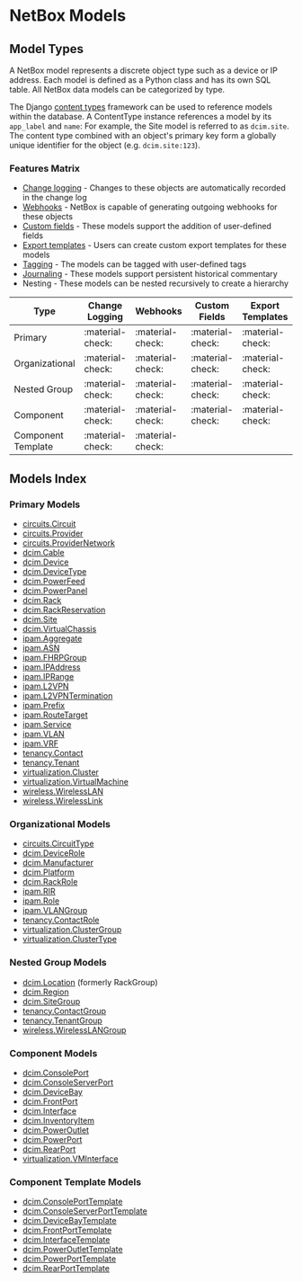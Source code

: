 # NetBox Models

## Model Types

A NetBox model represents a discrete object type such as a device or IP address. Each model is defined as a Python class and has its own SQL table. All NetBox data models can be categorized by type.

The Django [content types](https://docs.djangoproject.com/en/stable/ref/contrib/contenttypes/) framework can be used to reference models within the database. A ContentType instance references a model by its `app_label` and `name`: For example, the Site model is referred to as `dcim.site`. The content type combined with an object's primary key form a globally unique identifier for the object (e.g. `dcim.site:123`).

### Features Matrix

* [Change logging](../features/change-logging.md) - Changes to these objects are automatically recorded in the change log
* [Webhooks](../integrations/webhooks.md) - NetBox is capable of generating outgoing webhooks for these objects
* [Custom fields](../customization/custom-fields.md) - These models support the addition of user-defined fields
* [Export templates](../customization/export-templates.md) - Users can create custom export templates for these models
* [Tagging](../models/extras/tag.md) - The models can be tagged with user-defined tags
* [Journaling](../features/journaling.md) - These models support persistent historical commentary
* Nesting - These models can be nested recursively to create a hierarchy

| Type               | Change Logging   | Webhooks         | Custom Fields    | Export Templates | Tags             | Journaling       | Nesting          |
| ------------------ | ---------------- | ---------------- |------------------| ---------------- | ---------------- | ---------------- | ---------------- |
| Primary            | :material-check: | :material-check: | :material-check: | :material-check: | :material-check: | :material-check: |                  |
| Organizational     | :material-check: | :material-check: | :material-check: | :material-check: | :material-check: |                  |                  |
| Nested Group       | :material-check: | :material-check: | :material-check: | :material-check: | :material-check: |                  | :material-check: |
| Component          | :material-check: | :material-check: | :material-check: | :material-check: | :material-check: |                  |                  |
| Component Template | :material-check: | :material-check: |                  |                  |                  |                  |                  |

## Models Index

### Primary Models

* [circuits.Circuit](../models/circuits/circuit.md)
* [circuits.Provider](../models/circuits/provider.md)
* [circuits.ProviderNetwork](../models/circuits/providernetwork.md)
* [dcim.Cable](../models/dcim/cable.md)
* [dcim.Device](../models/dcim/device.md)
* [dcim.DeviceType](../models/dcim/devicetype.md)
* [dcim.PowerFeed](../models/dcim/powerfeed.md)
* [dcim.PowerPanel](../models/dcim/powerpanel.md)
* [dcim.Rack](../models/dcim/rack.md)
* [dcim.RackReservation](../models/dcim/rackreservation.md)
* [dcim.Site](../models/dcim/site.md)
* [dcim.VirtualChassis](../models/dcim/virtualchassis.md)
* [ipam.Aggregate](../models/ipam/aggregate.md)
* [ipam.ASN](../models/ipam/asn.md)
* [ipam.FHRPGroup](../models/ipam/fhrpgroup.md)
* [ipam.IPAddress](../models/ipam/ipaddress.md)
* [ipam.IPRange](../models/ipam/iprange.md)
* [ipam.L2VPN](../models/ipam/l2vpn.md)
* [ipam.L2VPNTermination](../models/ipam/l2vpntermination.md)
* [ipam.Prefix](../models/ipam/prefix.md)
* [ipam.RouteTarget](../models/ipam/routetarget.md)
* [ipam.Service](../models/ipam/service.md)
* [ipam.VLAN](../models/ipam/vlan.md)
* [ipam.VRF](../models/ipam/vrf.md)
* [tenancy.Contact](../models/tenancy/contact.md)
* [tenancy.Tenant](../models/tenancy/tenant.md)
* [virtualization.Cluster](../models/virtualization/cluster.md)
* [virtualization.VirtualMachine](../models/virtualization/virtualmachine.md)
* [wireless.WirelessLAN](../models/wireless/wirelesslan.md)
* [wireless.WirelessLink](../models/wireless/wirelesslink.md)

### Organizational Models

* [circuits.CircuitType](../models/circuits/circuittype.md)
* [dcim.DeviceRole](../models/dcim/devicerole.md)
* [dcim.Manufacturer](../models/dcim/manufacturer.md)
* [dcim.Platform](../models/dcim/platform.md)
* [dcim.RackRole](../models/dcim/rackrole.md)
* [ipam.RIR](../models/ipam/rir.md)
* [ipam.Role](../models/ipam/role.md)
* [ipam.VLANGroup](../models/ipam/vlangroup.md)
* [tenancy.ContactRole](../models/tenancy/contactrole.md)
* [virtualization.ClusterGroup](../models/virtualization/clustergroup.md)
* [virtualization.ClusterType](../models/virtualization/clustertype.md)

### Nested Group Models

* [dcim.Location](../models/dcim/location.md) (formerly RackGroup)
* [dcim.Region](../models/dcim/region.md)
* [dcim.SiteGroup](../models/dcim/sitegroup.md)
* [tenancy.ContactGroup](../models/tenancy/contactgroup.md)
* [tenancy.TenantGroup](../models/tenancy/tenantgroup.md)
* [wireless.WirelessLANGroup](../models/wireless/wirelesslangroup.md)

### Component Models

* [dcim.ConsolePort](../models/dcim/consoleport.md)
* [dcim.ConsoleServerPort](../models/dcim/consoleserverport.md)
* [dcim.DeviceBay](../models/dcim/devicebay.md)
* [dcim.FrontPort](../models/dcim/frontport.md)
* [dcim.Interface](../models/dcim/interface.md)
* [dcim.InventoryItem](../models/dcim/inventoryitem.md)
* [dcim.PowerOutlet](../models/dcim/poweroutlet.md)
* [dcim.PowerPort](../models/dcim/powerport.md)
* [dcim.RearPort](../models/dcim/rearport.md)
* [virtualization.VMInterface](../models/virtualization/vminterface.md)

### Component Template Models

* [dcim.ConsolePortTemplate](../models/dcim/consoleporttemplate.md)
* [dcim.ConsoleServerPortTemplate](../models/dcim/consoleserverporttemplate.md)
* [dcim.DeviceBayTemplate](../models/dcim/devicebaytemplate.md)
* [dcim.FrontPortTemplate](../models/dcim/frontporttemplate.md)
* [dcim.InterfaceTemplate](../models/dcim/interfacetemplate.md)
* [dcim.PowerOutletTemplate](../models/dcim/poweroutlettemplate.md)
* [dcim.PowerPortTemplate](../models/dcim/powerporttemplate.md)
* [dcim.RearPortTemplate](../models/dcim/rearporttemplate.md)
